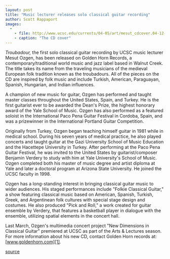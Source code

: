 ```yaml
---
layout: post
title: "Music lecturer releases solo classical guitar recording"
author: Scott Rappaport
images:
  -
    - file: http://www.ucsc.edu/currents/04-05/art/mesut_cdcover.04-12-13.200.jpg
    - caption: "The CD cover"
---
```


_Troubadour,_ the first solo classical guitar recording by UCSC music lecturer Mesut Ozgen, has been released on Golden Horn Records, a contemporary/traditional world music and jazz label based in Walnut Creek. The title takes its name from the traveling musicians of the medieval European folk tradition known as the troubadours. All of the pieces on the CD are inspired by folk music and include Turkish, American, Paraguayan, Spanish, Hungarian, and Indian influences.

A champion of new music for guitar, Ozgen has performed and taught master classes throughout the United States, Spain, and Turkey. He is the first guitarist ever to be awarded the Dean's Prize, the highest honorary award of the Yale School of Music. Ozgen has also performed as a featured soloist in the International Paco Pena Guitar Festival in Cordoba, Spain, and was a prizewinner in the International Portland Guitar Competition.

Originally from Turkey, Ozgen began teaching himself guitar in 1981 while in medical school. During his seven years of medical practice, he also played concerts and taught guitar at the Gazi University School of Music Education and the Hacettepe University in Turkey. After performing at the Paco Pena Guitar Festival, he was invited to the United States by guitarist/composer Benjamin Verdery to study with him at Yale University's School of Music. Ozgen completed both his master of music degree and artist diploma at Yale and later a doctoral program at Arizona State University. He joined the UCSC faculty in 1998.

Ozgen has a long-standing interest in bringing classical guitar music to wider audiences. His staged performances include "Folkie Classical Guitar," a show featuring classical music based on American, Spanish, Turkish, Greek, and Argentinean folk cultures with special stage design and costumes. He also produced "Pick and Roll," a work created for guitar ensemble by Verdery, that features a basketball player in dialogue with the ensemble, utilizing spatial elements in the concert hall.

Last March, Ozgen's multimedia concert project "New Dimensions in Classical Guitar" premiered at UCSC as part of the Arts & Lectures season. For more information about his new CD, contact Golden Horn records at: [www.goldenhorn.com][1].  

[1]: http://www.goldenhorn.com

[source](http://www1.ucsc.edu/currents/04-05/12-13/ozgen.asp "Permalink to ozgen")
